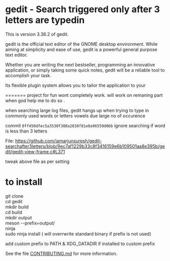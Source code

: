 gedit - Search triggered only after 3 letters are typedin 
============================================

 
 
This is version 3.36.2 of gedit.

gedit is the official text editor of the GNOME desktop environment.
While aiming at simplicity and ease of use, gedit is a powerful general
purpose text editor.

Whether you are writing the next bestseller, programming an innovative
application, or simply taking some quick notes, gedit will be a reliable
tool to accomplish your task.

Its flexible plugin system allows you to tailor the application to your
 
 
=======
project for fun  wont  completely work. will work on remaning part when god help me to do so .
 

 
when searching large log files, gedit hangs up when trying to type in commonly used words or letters vowels due large no of occurence

 

commit `0ff450dfec5a3530f308a2038f81e8a96559d06b` ignore searching if word is less than 3 letters

File: https://github.com/iamarjunsuresh/gedit-searchafter3letters/blob/9ec7af1229b33c8f3416159e6b109501aa8e395b/gedit/gedit-view-frame.c#L371

tweak above file  as per setting 


to install 
===
git clone </br>
cd gedit </br>
mkdir build </br>
cd build </br>
mkdir output </br>
meson --prefix=output/ </br>
ninja </br>
sudo ninja install  ( will overrwrite standard binary if prefix is not used) </br>


add custom prefix to  PATH & XDG_DATADIR if installed to custom prefix 
 

See the file [CONTRIBUTING.md](CONTRIBUTING.md) for more information.
 
